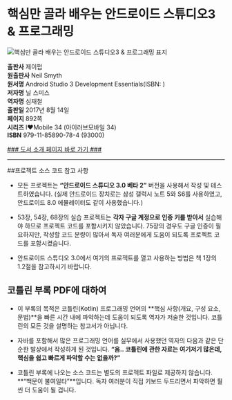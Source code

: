   
# 핵심만 골라 배우는 안드로이드 스튜디오3 & 프로그래밍
  
 ![핵심만 골라 배우는 안드로이드 스튜디오3 & 프로그래밍 표지](http://image.kyobobook.co.kr/images/book/large/784/l9791185890784.jpg)
  
**출판사** 제이펍  
**원출판사** Neil Smyth  
**원서명** Android Studio 3 Development Essentials(ISBN: )  
**저자명** 닐 스미스  
**역자명** 심재철  
**출판일** 2017년 8월 14일  
**페이지** 892쪽  
**시리즈** I♥Mobile 34 (아이러브모바일 34)  
**ISBN** 979-11-85890-78-4 (93000)  
  
[### 도서 소개 페이지 바로 가기 ###](http://jpub.tistory.com/710)  
  
---
  
##프로젝트 소스 코드 참고 사항
  
- 모든 프로젝트는 **“안드로이드 스튜디오 3.0 베타 2”** 버전을 사용해서 작성 및 테스트하였습니다. (실제 안드로이드 장치로는 삼성 갤럭시 노트 5와 S6를 사용하였고, 안드로이드 8.0 에뮬레이터도 같이 사용했습니다.)

- 53장, 54장, 68장의 실습 프로젝트는 **각자 구글 계정으로 인증 키를 받아서** 실습해야 하므로 프로젝트 코드를 포함시키지 않았습니다. 75장의 경우도 구글 인증이 필요하지만, 작성할 코드 분량이 많아서 독자 여러분에게 도움이 되도록 프로젝트 코드를 포함시켰습니다.

- 안드로이드 스튜디오 3.0에서 여기의 프로젝트를 열고 사용하는 방법은 책 1장의 1.2절을 참고하시기 바랍니다.

## 코틀린 부록 PDF에 대하여
  
- 이 부록의 목적은 코틀린(Kotlin) 프로그래밍 언어의 **핵심 사항(개요, 구성 요소, 문법)**을 빠른 시간 내에 파악하는데 도움이 되도록 역자가 저술한 것입니다. 코틀린의 모든 것을 설명하는 참고서가 아닙니다.

- 자바를 포함해서 많은 프로그래밍 언어를 실무에서 사용했던 역자의 다음과 같은 단순한 발상에서 작성하게 된 것입니다. 
**“음.. 코틀린에 관한 자료는 여기저기 많은데, 핵심을 쉽고 빠르게 파악할 수는 없을까?”**

- 코틀린 부록에 나오는 소스 코드는 별도의 프로젝트 파일로 제공하지 않습니다. **“백문이 불여일타”**입니다. 독자 여러분이 직접 키보드 두드리면서 파악하면 훨씬 더 도움이 될 겁니다.
  
  
  